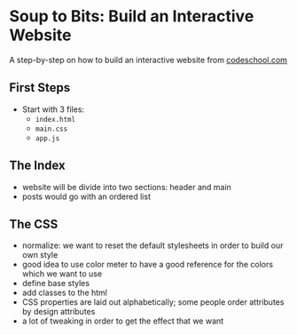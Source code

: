 # Soup to Bits: Build an Interactive Website

A step-by-step on how to build an interactive website from [codeschool.com](https://www.codeschool.com/screencasts/build-an-interactive-website-part-1)

## First Steps

-  Start with 3 files:
    -   `index.html`
    -   `main.css`
    -   `app.js`

## The Index

-   website will be divide into two sections: header and main
-   posts would go with an ordered list

## The CSS

-  normalize: we want to reset the default stylesheets in order to build our own style
-  good idea to use color meter to have a good reference for the colors which we want to use
-  define base styles
-  add classes to the html
-  CSS properties are laid out alphabetically; some people order attributes by design attributes
-  a lot of tweaking in order to get the effect that we want
